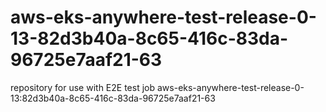 # aws-eks-anywhere-test-release-0-13-82d3b40a-8c65-416c-83da-96725e7aaf21-63
repository for use with E2E test job aws-eks-anywhere-test-release-0-13:82d3b40a-8c65-416c-83da-96725e7aaf21-63
